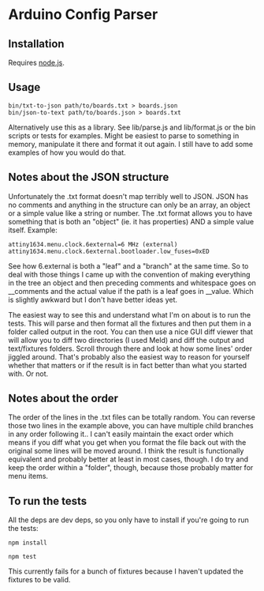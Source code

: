 Arduino Config Parser
===

## Installation

Requires [node.js](https://nodejs.org/en/).


## Usage

```
bin/txt-to-json path/to/boards.txt > boards.json
bin/json-to-text path/to/boards.json > boards.txt
```

Alternatively use this as a library. See lib/parse.js and lib/format.js or the bin scripts or tests for examples. Might be easiest to parse to something in memory, manipulate it there and format it out again. I still have to add some examples of how you would do that.

## Notes about the JSON structure

Unfortunately the .txt format doesn't map terribly well to JSON. JSON has no comments and anything in the structure can only be an array, an object or a simple value like a string or number. The .txt format allows you to have something that is both an "object" (ie. it has properties) AND a simple value itself. Example:

```
attiny1634.menu.clock.6external=6 MHz (external)
attiny1634.menu.clock.6external.bootloader.low_fuses=0xED
```

See how 6.external is both a "leaf" and a "branch" at the same time. So to deal with those things I came up with the convention of making everything in the tree an object and then preceding comments and whitespace goes on __comments and the actual value if the path is a leaf goes in __value. Which is slightly awkward but I don't have better ideas yet.

The easiest way to see this and understand what I'm on about is to run the tests. This will parse and then format all the fixtures and then put them in a folder called output in the root. You can then use a nice GUI diff viewer that will allow you to diff two directories (I used Meld) and diff the output and text/fixtures folders. Scroll through there and look at how some lines' order jiggled around. That's probably also the easiest way to reason for yourself whether that matters or if the result is in fact better than what you started with. Or not.

## Notes about the order

The order of the lines in the .txt files can be totally random. You can reverse those two lines in the example above, you can have multiple child branches in any order following it.. I can't easily maintain the exact order which means if you diff what you get when you format the file back out with the original some lines will be moved around. I think the result is functionally equivalent and probably better at least in most cases, though. I do try and keep the order within a "folder", though, because those probably matter for menu items.

## To run the tests

All the deps are dev deps, so you only have to install if you're going to run the tests:

```
npm install
```

```
npm test
```

This currently fails for a bunch of fixtures because I haven't updated the fixtures to be valid.
